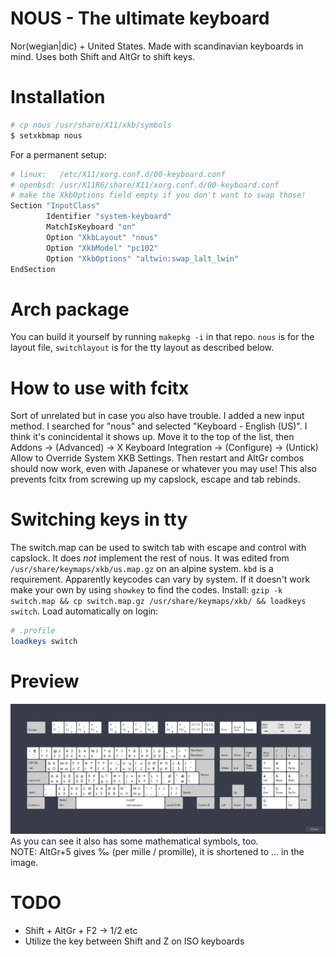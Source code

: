 # NOUS - The ultimate keyboard
Nor(wegian|dic) + United States. Made with scandinavian keyboards in mind. Uses both Shift and AltGr to shift keys.

# Installation
```sh
# cp nous /usr/share/X11/xkb/symbols
$ setxkbmap nous
```
For a permanent setup:
```sh
# linux:   /etc/X11/xorg.conf.d/00-keyboard.conf
# openbsd: /usr/X11R6/share/X11/xorg.conf.d/00-keyboard.conf
# make the XkbOptions field empty if you don't want to swap those!
Section "InputClass"
        Identifier "system-keyboard"
        MatchIsKeyboard "on"
        Option "XkbLayout" "nous"
        Option "XkbModel" "pc102"
        Option "XkbOptions" "altwin:swap_lalt_lwin"
EndSection
```

# Arch package
You can build it yourself by running `makepkg -i` in that repo. `nous` is for the layout file, `switchlayout` is for the tty layout as described below.

# How to use with fcitx
Sort of unrelated but in case you also have trouble. I added a new input method. I searched for "nous" and selected "Keyboard - English (US)". I think it's conincidental it shows up. Move it to the top of the list, then Addons -> (Advanced) -> X Keyboard Integration -> (Configure) -> (Untick) Allow to Override System XKB Settings. Then restart and AltGr combos should now work, even with Japanese or whatever you may use! This also prevents fcitx from screwing up my capslock, escape and tab rebinds.

# Switching keys in tty
The switch.map can be used to switch tab with escape and control with capslock. It does *not* implement the rest of nous. It was edited from `/usr/share/keymaps/xkb/us.map.gz` on an alpine system. `kbd` is a requirement. Apparently keycodes can vary by system. If it doesn't work make your own by using `showkey` to find the codes. Install: `gzip -k switch.map && cp switch.map.gz /usr/share/keymaps/xkb/ && loadkeys switch`. Load automatically on login:
```sh
# .profile
loadkeys switch
```

# Preview
![preview](preview.png)
As you can see it also has some mathematical symbols, too.\
NOTE: AltGr+5 gives ‰ (per mille / promille), it is shortened to ... in the image.

# TODO
* Shift + AltGr + F2 → 1/2 etc
* Utilize the key between Shift and Z on ISO keyboards
